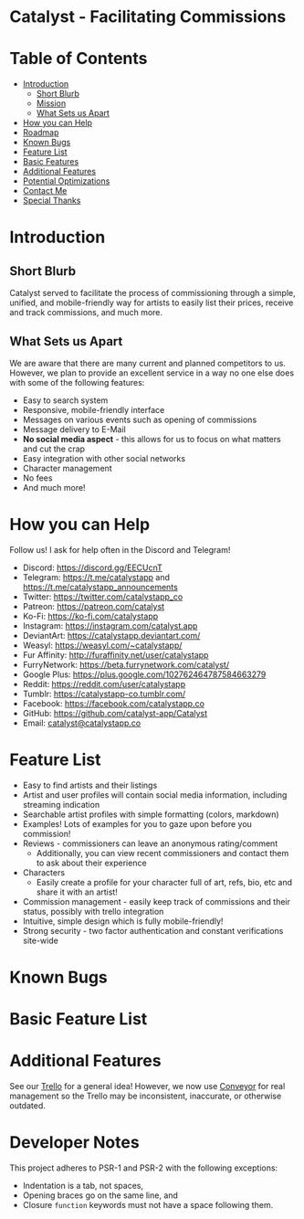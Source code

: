 # Catalyst - Facilitating Commissions

# Table of Contents

- [Introduction](#introduction)
  - [Short Blurb](#short-blurb)
  - [Mission](#mission)
  - [What Sets us Apart](#what-sets-us-apart)
- [How you can Help](#how-you-can-help)
- [Roadmap](#roadmap)
- [Known Bugs](#known-bugs)
- [Feature List](#feature-list)
- [Basic Features](#basic-features)
- [Additional Features](#additional-features)
- [Potential Optimizations](#potential-optimizations)
- [Contact Me](#contact-me)
- [Special Thanks](#special-thanks)

# Introduction

## Short Blurb

Catalyst served to facilitate the process of commissioning through a simple, unified, and mobile-friendly way for artists to easily list their prices, receive and track commissions, and much more.

## What Sets us Apart

We are aware that there are many current and planned competitors to us.  However, we plan to provide an excellent service in a way no one else does with some of the following features:

* Easy to search system
* Responsive, mobile-friendly interface
* Messages on various events such as opening of commissions
* Message delivery to E-Mail
* **No social media aspect** - this allows for us to focus on what matters and cut the crap
* Easy integration with other social networks
* Character management
* No fees
* And much more!

# How you can Help

Follow us!  I ask for help often in the Discord and Telegram!

- Discord: https://discord.gg/EECUcnT
- Telegram: https://t.me/catalystapp and https://t.me/catalystapp_announcements
- Twitter: https://twitter.com/catalystapp_co
- Patreon: https://patreon.com/catalyst
- Ko-Fi: https://ko-fi.com/catalystapp
- Instagram: https://instagram.com/catalyst.app
- DeviantArt: https://catalystapp.deviantart.com/
- Weasyl: https://weasyl.com/~catalystapp/
- Fur Affinity: http://furaffinity.net/user/catalystapp
- FurryNetwork: https://beta.furrynetwork.com/catalyst/
- Google Plus: https://plus.google.com/102762464787584663279
- Reddit: https://reddit.com/user/catalystapp
- Tumblr: https://catalystapp-co.tumblr.com/
- Facebook: https://facebook.com/catalystapp.co
- GitHub: https://github.com/catalyst-app/Catalyst
- Email: catalyst@catalystapp.co

# Feature List

* Easy to find artists and their listings
* Artist and user profiles will contain social media information, including streaming indication
* Searchable artist profiles with simple formatting (colors, markdown)
* Examples!  Lots of examples for you to gaze upon before you commission!
* Reviews - commissioners can leave an anonymous rating/comment
  * Additionally, you can view recent commissioners and contact them to ask about their experience
* Characters
  * Easily create a profile for your character full of art, refs, bio, etc and share it with an artist!
* Commission management - easily keep track of commissions and their status, possibly with trello integration
* Intuitive, simple design which is fully mobile-friendly!
* Strong security - two factor authentication and constant verifications site-wide

# Known Bugs
# Basic Feature List
# Additional Features

See our [Trello](https://trello.com/b/X37KEv4A/catalyst) for a general idea!  However, we now use [Conveyor](https://conveyor.com) for real management so the Trello may be inconsistent, inaccurate, or otherwise outdated.

# Developer Notes

This project adheres to PSR-1 and PSR-2 with the following exceptions:
- Indentation is a tab, not spaces,
- Opening braces go on the same line, and
- Closure `function` keywords must not have a space following them.
